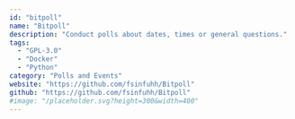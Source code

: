 ```yaml
---
id: "bitpoll"
name: "Bitpoll"
description: "Conduct polls about dates, times or general questions."
tags:
  - "GPL-3.0"
  - "Docker"
  - "Python"
category: "Polls and Events"
website: "https://github.com/fsinfuhh/Bitpoll"
github: "https://github.com/fsinfuhh/Bitpoll"
#image: "/placeholder.svg?height=300&width=400"
---
```


